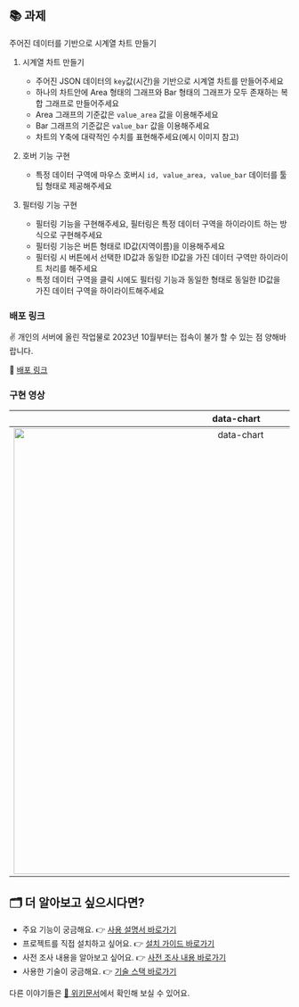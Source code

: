 ## 📚 과제

주어진 데이터를 기반으로 시계열 차트 만들기

1. 시계열 차트 만들기
   - 주어진 JSON 데이터의 `key`값(시간)을 기반으로 시계열 차트를 만들어주세요
   - 하나의 차트안에 Area 형태의 그래프와 Bar 형태의 그래프가 모두 존재하는 복합 그래프로 만들어주세요
   - Area 그래프의 기준값은 `value_area` 값을 이용해주세요
   - Bar 그래프의 기준값은 `value_bar` 값을 이용해주세요
   - 차트의 Y축에 대략적인 수치를 표현해주세요(예시 이미지 참고)
     
2. 호버 기능 구현
   - 특정 데이터 구역에 마우스 호버시 `id, value_area, value_bar` 데이터를 툴팁 형태로 제공해주세요
     
3. 필터링 기능 구현
   - 필터링 기능을 구현해주세요, 필터링은 특정 데이터 구역을 하이라이트 하는 방식으로 구현해주세요
   - 필터링 기능은 버튼 형태로 ID값(지역이름)을 이용해주세요
   - 필터링 시 버튼에서 선택한 ID값과 동일한 ID값을 가진 데이터 구역만 하이라이트 처리를 해주세요
   - 특정 데이터 구역을 클릭 시에도 필터링 기능과 동일한 형태로 동일한 ID값을 가진 데이터 구역을 하이라이트해주세요

### 배포 링크

✌️ 개인의 서버에 올린 작업물로 2023년 10월부터는 접속이 불가 할 수 있는 점 양해바랍니다.

🔗 [배포 링크](http://data-chart.s3-website.ap-northeast-2.amazonaws.com)

### 구현 영상

|                                                                  data-chart                                                                  |
| :------------------------------------------------------------------------------------------------------------------------------------------: |
| <img width="800" alt="data-chart" src="https://github.com/richcollector/data-chart/assets/104312779/d0ca36ba-4081-4b17-8d0f-8f82701b5c2e" /> |

## 🗂 더 알아보고 싶으시다면?

- 주요 기능이 궁금해요. 👉 [사용 설명서 바로가기](https://github.com/richcollector/data-chart/wiki/%EC%82%AC%EC%9A%A9-%EC%84%A4%EB%AA%85%EC%84%9C)
- 프로젝트를 직접 설치하고 싶어요. 👉 [설치 가이드 바로가기](https://github.com/richcollector/data-chart/wiki/%EC%84%A4%EC%B9%98-%EA%B0%80%EC%9D%B4%EB%93%9C)
- 사전 조사 내용을 알아보고 싶어요. 👉 [사전 조사 내용 바로가기](https://github.com/richcollector/data-chart/wiki/%EC%82%AC%EC%A0%84-%EC%84%A4%EC%A0%95)
- 사용한 기술이 궁금해요. 👉 [기술 스택 바로가기](https://github.com/richcollector/data-chart/wiki/%EA%B8%B0%EC%88%A0-%EC%8A%A4%ED%83%9D)

다른 이야기들은 [📝 위키문서](https://github.com/richcollector/data-chart/wiki)에서 확인해 보실 수 있어요.
